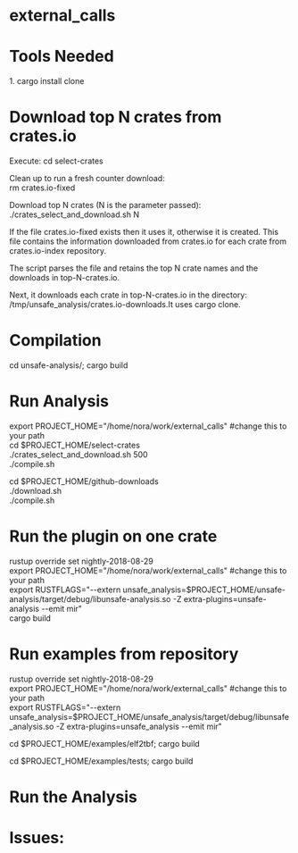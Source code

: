 # external_calls

<h1>Tools Needed</h1>
1. cargo install clone

<h1>Download top N crates from crates.io</h1>

Execute: cd select-crates

Clean up to run a fresh counter download:<br> rm crates.io-fixed

Download top N crates (N is the parameter passed): <br>
./crates_select_and_download.sh N

If the file crates.io-fixed exists then it uses it, otherwise it is
created. This file contains the information downloaded from crates.io
for each crate from crates.io-index repository.

The script parses the file and retains the top N crate names and the
downloads in top-N-crates.io.

Next, it downloads each crate in top-N-crates.io in the directory:
/tmp/unsafe_analysis/crates.io-downloads.It uses cargo clone.

<h1>Compilation</h1>

cd unsafe-analysis/; cargo build <br>

<h1>Run Analysis</h1>
export PROJECT_HOME="/home/nora/work/external_calls" #change this to your path<br>
cd $PROJECT_HOME/select-crates<br>
./crates_select_and_download.sh 500<br>
./compile.sh<br>

cd $PROJECT_HOME/github-downloads<br>
./download.sh<br>
./compile.sh<br>

<h1>Run the plugin on one crate</h1>

rustup override set nightly-2018-08-29<br>
export PROJECT_HOME="/home/nora/work/external_calls" #change this to your path<br>
export RUSTFLAGS="--extern unsafe_analysis=$PROJECT_HOME/unsafe-analysis/target/debug/libunsafe-analysis.so -Z extra-plugins=unsafe-analysis --emit mir"<br>
cargo build

<h1>Run examples from repository</h1>

rustup override set nightly-2018-08-29<br>
export PROJECT_HOME="/home/nora/work/external_calls" #change this to your path<br>
export RUSTFLAGS="--extern unsafe_analysis=$PROJECT_HOME/unsafe_analysis/target/debug/libunsafe_analysis.so -Z extra-plugins=unsafe_analysis --emit mir"<br>

cd $PROJECT_HOME/examples/elf2tbf; cargo build

cd $PROJECT_HOME/examples/tests; cargo build

<h1>Run the Analysis</h1>

<h1>Issues:</h1> 